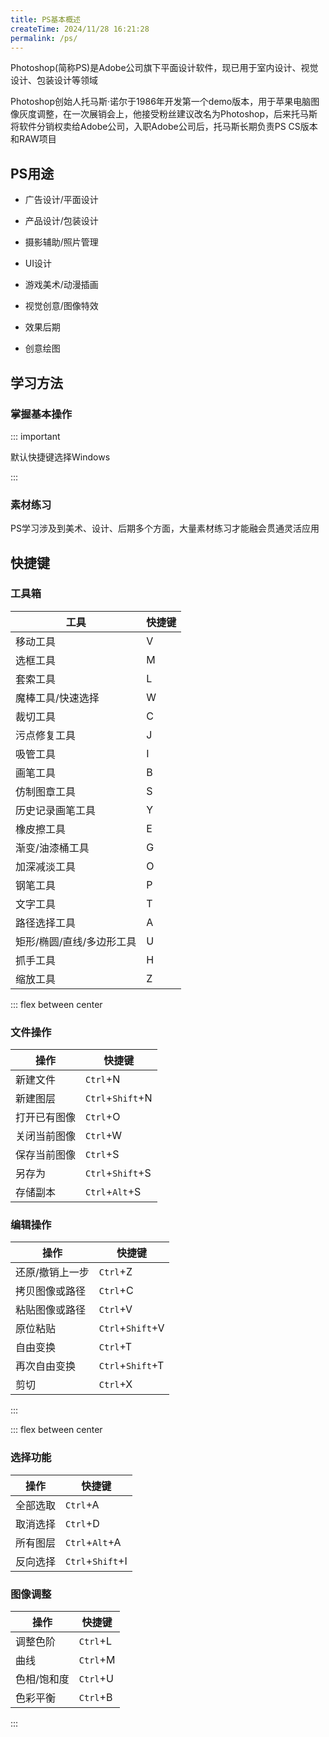 ```yaml
---
title: PS基本概述
createTime: 2024/11/28 16:21:28
permalink: /ps/
---
```


Photoshop(简称PS)是Adobe公司旗下平面设计软件，现已用于室内设计、视觉设计、包装设计等领域

Photoshop创始人托马斯·诺尔于1986年开发第一个demo版本，用于苹果电脑图像灰度调整，在一次展销会上，他接受粉丝建议改名为Photoshop，后来托马斯将软件分销权卖给Adobe公司，入职Adobe公司后，托马斯长期负责PS CS版本和RAW项目

## PS用途

- 广告设计/平面设计

- 产品设计/包装设计

- 摄影辅助/照片管理

- UI设计

- 游戏美术/动漫插画

- 视觉创意/图像特效

- 效果后期

- 创意绘图


## 学习方法

### 掌握基本操作

::: important

默认快捷键选择Windows

:::

### 素材练习

PS学习涉及到美术、设计、后期多个方面，大量素材练习才能融会贯通灵活应用

## 快捷键

### 工具箱

| 工具                      | 快捷键 |
| ------------------------- | ------ |
| 移动工具                  | V      |
| 选框工具                  | M      |
| 套索工具                  | L      |
| 魔棒工具/快速选择         | W      |
| 裁切工具                  | C      |
| 污点修复工具              | J      |
| 吸管工具                  | I      |
| 画笔工具                  | B      |
| 仿制图章工具              | S      |
| 历史记录画笔工具          | Y      |
| 橡皮擦工具                | E      |
| 渐变/油漆桶工具           | G      |
| 加深减淡工具              | O      |
| 钢笔工具                  | P      |
| 文字工具                  | T      |
| 路径选择工具              | A      |
| 矩形/椭圆/直线/多边形工具 | U      |
| 抓手工具                  | H      |
| 缩放工具                  | Z      |

::: flex between center

### 文件操作

| 操作         | 快捷键           |
| ------------ | ---------------- |
| 新建文件     | `Ctrl`+N         |
| 新建图层     | `Ctrl`+`Shift`+N |
| 打开已有图像 | `Ctrl`+O         |
| 关闭当前图像 | `Ctrl`+W         |
| 保存当前图像 | `Ctrl`+S         |
| 另存为       | `Ctrl`+`Shift`+S |
| 存储副本     | `Ctrl`+`Alt`+S   |

### 编辑操作

| 操作            | 快捷键           |
| --------------- | ---------------- |
| 还原/撤销上一步 | `Ctrl`+Z         |
| 拷贝图像或路径  | `Ctrl`+C         |
| 粘贴图像或路径  | `Ctrl`+V         |
| 原位粘贴        | `Ctrl`+`Shift`+V |
| 自由变换        | `Ctrl`+T         |
| 再次自由变换    | `Ctrl`+`Shift`+T |
| 剪切            | `Ctrl`+X         |

:::

::: flex between center

### 选择功能

| 操作     | 快捷键           |
| -------- | ---------------- |
| 全部选取 | `Ctrl`+A         |
| 取消选择 | `Ctrl`+D         |
| 所有图层 | `Ctrl`+`Alt`+A   |
| 反向选择 | `Ctrl`+`Shift`+I |

### 图像调整

| 操作        | 快捷键   |
| ----------- | -------- |
| 调整色阶    | `Ctrl`+L |
| 曲线        | `Ctrl`+M |
| 色相/饱和度 | `Ctrl`+U |
| 色彩平衡    | `Ctrl`+B |

:::
